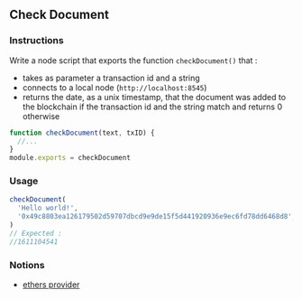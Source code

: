 ## Check Document

### Instructions

Write a node script that exports the function `checkDocument()` that :

- takes as parameter a transaction id and a string
- connects to a local node (`http://localhost:8545`)
- returns the date, as a unix timestamp, that the document was added to the blockchain if the transaction id and the string match and returns 0 otherwise

```js
function checkDocument(text, txID) {
  //...
}
module.exports = checkDocument
```

### Usage

```js
checkDocument(
  'Hello world!',
  '0x49c8803ea126179502d59707dbcd9e9de15f5d441920936e9ec6fd78dd6468d8',
)
// Expected :
//1611104541
```

### Notions

- [ethers provider](https://docs.ethers.io/v5/api/providers/provider/#Provider--transaction-methods)
